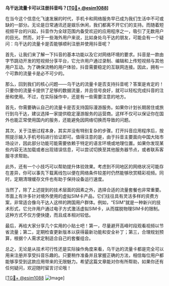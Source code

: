 **乌干达流量卡可以注册抖音吗？[[TG💪+ @esim1088](https://t.me/s/esim1088)]**

在当今这个信息化飞速发展的时代，手机卡和网络服务早已成为我们生活中不可或缺的一部分。无论是日常通讯还是娱乐休闲，我们都离不开它们的支持。而随着短视频平台的兴起，抖音作为全球范围内备受欢迎的应用程序之一，吸引了无数用户的目光。然而，对于一些海外用户来说，比如身处乌干达的朋友，可能会有一个疑问：乌干达的流量卡是否能够顺利注册并使用抖音呢？

首先，让我们来了解一下抖音的基本功能以及它对网络环境的要求。抖音是一款由字节跳动开发的短视频分享平台，它允许用户通过录制、编辑和上传短视频与其他用户互动。为了确保流畅的用户体验，抖音需要稳定的互联网连接。因此，拥有一个可靠的流量卡是必不可少的。

那么，回到我们的核心问题——乌干达的流量卡是否支持抖音呢？答案是肯定的！只要你的流量卡提供了足够的数据流量，并且信号良好，就可以轻松完成抖音的注册和使用。不过，在实际操作中，还是有一些需要注意的地方。

首先，你需要确认自己的流量卡是否支持国际漫游服务。如果你计划长期居住或旅行到乌干达，建议选择一家提供稳定漫游服务的运营商。这样不仅可以保证你在国外也能正常使用国内的服务，还能避免因网络切换而导致的问题。

其次，关于注册过程本身，其实并没有特别复杂的步骤。打开抖音应用程序后，按照提示输入手机号码进行验证即可。值得注意的是，由于抖音主要面向中国大陆市场设计，因此部分功能可能需要依赖于特定的语言环境或地理位置。如果你发现某些内容无法加载或者出现错误信息，可以尝试切换至其他服务器节点，或者联系客服寻求帮助。

此外，还有一个小技巧可以帮助提升体验效果。考虑到不同地区的网络状况可能存在差异，你可以事先下载离线包以便在网络条件较差时仍然能够欣赏精彩视频。同时，定期清理缓存文件也有助于保持设备运行速度。

当然了，除了上述提到的技术层面的因素之外，选择合适的流量套餐也非常重要。市面上有许多针对境外使用的虚拟SIM卡产品，它们往往具有灵活多样的资费方案，非常适合像乌干达人这样的跨国用户群体。例如，“ESIM”就是一种新兴的技术形式，它允许用户通过电子方式激活虚拟SIM卡，从而摆脱物理SIM卡的限制。这种方式不仅方便快捷，而且成本相对较低。

最后，再给大家分享几个实用的小贴士吧！第一，尽量避开高峰时段观看视频以节省流量；第二，定期检查更新版本以获得最新功能和安全补丁；第三，合理规划预算，根据个人需求定制适合自己的套餐组合。

总之，无论是从技术可行性还是实际操作角度来看，乌干达的流量卡都是完全可以用来注册并享受抖音乐趣的。只要稍作准备并且掌握正确的方法，相信每位用户都能够享受到这款应用带来的无限魅力。希望这篇文章能对你有所帮助，如果你还有任何疑问，欢迎随时留言讨论哦！

[[TG💪+ @esim1088](https://t.me/s/esim1088) ![Image](https://i.postimg.cc/4NQfJmqS/Snipaste-2025-05-13-00-14-12.png)]